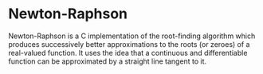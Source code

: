 # Newton-Raphson

Newton-Raphson is a C implementation of the root-finding algorithm which produces successively better approximations to the roots (or zeroes) of a real-valued function. It uses the idea that a continuous and differentiable function can be approximated by a straight line tangent to it.
